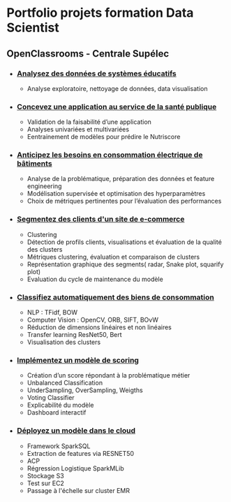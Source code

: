 # Portfolio projets formation Data Scientist
## OpenClassrooms  -  Centrale Supélec

- ### [Analysez des données de systèmes éducatifs](https://github.com/mikaleroy/Analysez-des-donnees-de-systemes-educatifs)
    * Analyse exploratoire, nettoyage de données, data visualisation
    

- ### [Concevez une application au service de la santé publique](https://github.com/mikaleroy/Concevez-une-application-au-service-de-la-sant--publique)
    * Validation de la faisabilité d’une application
    * Analyses univariées et multivariées
    * Eentrainement de modèles pour prédire le Nutriscore


- ### [Anticipez les besoins en consommation électrique de bâtiments](https://github.com/mikaleroy/Anticipez-les-besoins-en-consommation-electrique-de-batiments)
    * Analyse de la problématique, préparation des données et feature engineering
    * Modélisation supervisée et optimisation des hyperparamètres
    * Choix de métriques pertinentes pour l’évaluation des performances
    

- ### [Segmentez des clients d'un site de e-commerce](https://github.com/mikaleroy/Segmentez-des-clients-d-un-site-de-e-commerce)
    * Clustering
    * Détection de profils clients, visualisations et évaluation de la qualité des clusters
    * Métriques clustering, évaluation et comparaison de clusters
    * Représentation graphique des segments( radar, Snake plot, squarify plot)
    * Evaluation du cycle de maintenance du modèle
     

- ### [Classifiez automatiquement des biens de consommation](https://github.com/mikaleroy/Classifiez-automatiquement-des-biens-de-consommation)
    * NLP : TFidf, BOW
    * Computer Vision : OpenCV, ORB, SIFT, BOvW
    * Réduction de dimensions linéaires et non linéaires
    * Transfer learning ResNet50, Bert
    * Visualisation des clusters
    

- ### [Implémentez un modèle de scoring](https://github.com/mikaleroy/Implementez-un-modele-de-scoring)
    * Création d’un score répondant à la problématique métier
    * Unbalanced Classification
    * UnderSampling, OverSampling, Weigths
    * Voting Classifier
    * Explicabilité du modèle
    * Dashboard interactif


- ### [Déployez un modèle dans le cloud](https://github.com/mikaleroy/Deployez-un-modele-dans-le-cloud)
    * Framework SparkSQL
    * Extraction de features via RESNET50
    * ACP
    * Régression Logistique SparkMLib
    * Stockage S3
    * Test sur EC2
    * Passage à l'échelle sur cluster EMR





<!--
**mikaleroy/mikaleroy** is a ✨ _special_ ✨ repository because its `README.md` (this file) appears on your GitHub profile.

Here are some ideas to get you started:

- 🔭 I’m currently working on ...
- 🌱 I’m currently learning ...
- 👯 I’m looking to collaborate on ...
- 🤔 I’m looking for help with ...
- 💬 Ask me about ...
- 📫 How to reach me: ...
- 😄 Pronouns: ...
- ⚡ Fun fact: ...
-->
